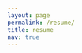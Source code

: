 ```yaml
---
layout: page
permalink: /resume/
title: resume
nav: true
---
```


<meta http-equiv="refresh" content="assets/pdf/Resume_AshudeepSingh.pdf" />